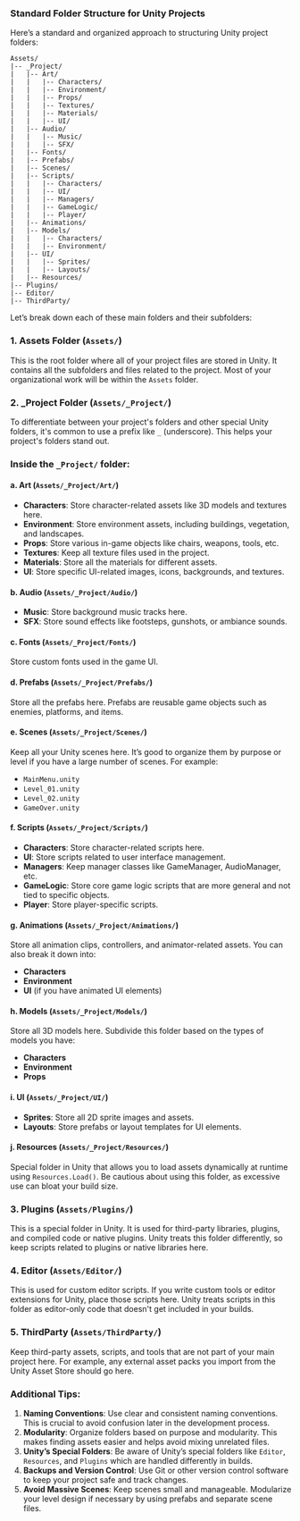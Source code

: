 ### Standard Folder Structure for Unity Projects

Here’s a standard and organized approach to structuring Unity project folders:

```
Assets/
|-- _Project/
|   |-- Art/
|   |   |-- Characters/
|   |   |-- Environment/
|   |   |-- Props/
|   |   |-- Textures/
|   |   |-- Materials/
|   |   |-- UI/
|   |-- Audio/
|   |   |-- Music/
|   |   |-- SFX/
|   |-- Fonts/
|   |-- Prefabs/
|   |-- Scenes/
|   |-- Scripts/
|   |   |-- Characters/
|   |   |-- UI/
|   |   |-- Managers/
|   |   |-- GameLogic/
|   |   |-- Player/
|   |-- Animations/
|   |-- Models/
|   |   |-- Characters/
|   |   |-- Environment/
|   |-- UI/
|   |   |-- Sprites/
|   |   |-- Layouts/
|   |-- Resources/
|-- Plugins/
|-- Editor/
|-- ThirdParty/
```

Let’s break down each of these main folders and their subfolders:

### 1. **Assets Folder** (`Assets/`)
This is the root folder where all of your project files are stored in Unity. It contains all the subfolders and files related to the project. Most of your organizational work will be within the `Assets` folder.

### 2. **_Project Folder** (`Assets/_Project/`)
To differentiate between your project's folders and other special Unity folders, it's common to use a prefix like `_` (underscore). This helps your project's folders stand out.

### Inside the `_Project/` folder:

#### a. **Art** (`Assets/_Project/Art/`)
   - **Characters**: Store character-related assets like 3D models and textures here.
   - **Environment**: Store environment assets, including buildings, vegetation, and landscapes.
   - **Props**: Store various in-game objects like chairs, weapons, tools, etc.
   - **Textures**: Keep all texture files used in the project.
   - **Materials**: Store all the materials for different assets.
   - **UI**: Store specific UI-related images, icons, backgrounds, and textures.

#### b. **Audio** (`Assets/_Project/Audio/`)
   - **Music**: Store background music tracks here.
   - **SFX**: Store sound effects like footsteps, gunshots, or ambiance sounds.

#### c. **Fonts** (`Assets/_Project/Fonts/`)
   Store custom fonts used in the game UI.

#### d. **Prefabs** (`Assets/_Project/Prefabs/`)
   Store all the prefabs here. Prefabs are reusable game objects such as enemies, platforms, and items.

#### e. **Scenes** (`Assets/_Project/Scenes/`)
   Keep all your Unity scenes here. It’s good to organize them by purpose or level if you have a large number of scenes. For example:
   - `MainMenu.unity`
   - `Level_01.unity`
   - `Level_02.unity`
   - `GameOver.unity`

#### f. **Scripts** (`Assets/_Project/Scripts/`)
   - **Characters**: Store character-related scripts here.
   - **UI**: Store scripts related to user interface management.
   - **Managers**: Keep manager classes like GameManager, AudioManager, etc.
   - **GameLogic**: Store core game logic scripts that are more general and not tied to specific objects.
   - **Player**: Store player-specific scripts.

#### g. **Animations** (`Assets/_Project/Animations/`)
   Store all animation clips, controllers, and animator-related assets. You can also break it down into:
   - **Characters**
   - **Environment**
   - **UI** (if you have animated UI elements)

#### h. **Models** (`Assets/_Project/Models/`)
   Store all 3D models here. Subdivide this folder based on the types of models you have:
   - **Characters**
   - **Environment**
   - **Props**

#### i. **UI** (`Assets/_Project/UI/`)
   - **Sprites**: Store all 2D sprite images and assets.
   - **Layouts**: Store prefabs or layout templates for UI elements.

#### j. **Resources** (`Assets/_Project/Resources/`)
   Special folder in Unity that allows you to load assets dynamically at runtime using `Resources.Load()`. Be cautious about using this folder, as excessive use can bloat your build size.

### 3. **Plugins** (`Assets/Plugins/`)
This is a special folder in Unity. It is used for third-party libraries, plugins, and compiled code or native plugins. Unity treats this folder differently, so keep scripts related to plugins or native libraries here.

### 4. **Editor** (`Assets/Editor/`)
This is used for custom editor scripts. If you write custom tools or editor extensions for Unity, place those scripts here. Unity treats scripts in this folder as editor-only code that doesn't get included in your builds.

### 5. **ThirdParty** (`Assets/ThirdParty/`)
Keep third-party assets, scripts, and tools that are not part of your main project here. For example, any external asset packs you import from the Unity Asset Store should go here.

### Additional Tips:

1. **Naming Conventions**: Use clear and consistent naming conventions. This is crucial to avoid confusion later in the development process.
2. **Modularity**: Organize folders based on purpose and modularity. This makes finding assets easier and helps avoid mixing unrelated files.
3. **Unity’s Special Folders**: Be aware of Unity’s special folders like `Editor`, `Resources`, and `Plugins` which are handled differently in builds.
4. **Backups and Version Control**: Use Git or other version control software to keep your project safe and track changes.
5. **Avoid Massive Scenes**: Keep scenes small and manageable. Modularize your level design if necessary by using prefabs and separate scene files.
